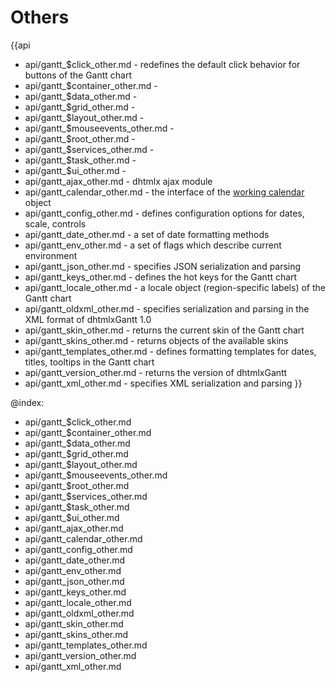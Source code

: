 
Others
=======

{{api
- api/gantt_$click_other.md - redefines the default click behavior for buttons of the Gantt chart
- api/gantt_$container_other.md - 
- api/gantt_$data_other.md - 
- api/gantt_$grid_other.md - 
- api/gantt_$layout_other.md - 
- api/gantt_$mouseevents_other.md - 
- api/gantt_$root_other.md - 
- api/gantt_$services_other.md - 
- api/gantt_$task_other.md - 
- api/gantt_$ui_other.md - 
- api/gantt_ajax_other.md - dhtmlx ajax module
- api/gantt_calendar_other.md - the interface of the [working calendar](desktop/working_time.md#getcalendars) object
- api/gantt_config_other.md - defines configuration options for dates, scale, controls
- api/gantt_date_other.md - a set of date formatting methods
- api/gantt_env_other.md - a set of flags which describe current environment
- api/gantt_json_other.md - specifies JSON serialization and parsing
- api/gantt_keys_other.md - defines the hot keys for the Gantt chart
- api/gantt_locale_other.md - a locale object (region-specific labels) of the Gantt chart
- api/gantt_oldxml_other.md - specifies serialization and parsing in the XML format of dhtmlxGantt 1.0
- api/gantt_skin_other.md - returns the current skin of the Gantt chart
- api/gantt_skins_other.md - returns objects of the available skins
- api/gantt_templates_other.md - defines formatting templates for dates, titles, tooltips in the Gantt chart
- api/gantt_version_other.md - returns the version of dhtmlxGantt
- api/gantt_xml_other.md - specifies XML serialization and parsing
}}

@index:
- api/gantt_$click_other.md
- api/gantt_$container_other.md
- api/gantt_$data_other.md
- api/gantt_$grid_other.md
- api/gantt_$layout_other.md
- api/gantt_$mouseevents_other.md
- api/gantt_$root_other.md
- api/gantt_$services_other.md
- api/gantt_$task_other.md
- api/gantt_$ui_other.md
- api/gantt_ajax_other.md
- api/gantt_calendar_other.md
- api/gantt_config_other.md
- api/gantt_date_other.md
- api/gantt_env_other.md
- api/gantt_json_other.md
- api/gantt_keys_other.md
- api/gantt_locale_other.md
- api/gantt_oldxml_other.md
- api/gantt_skin_other.md
- api/gantt_skins_other.md
- api/gantt_templates_other.md
- api/gantt_version_other.md
- api/gantt_xml_other.md


